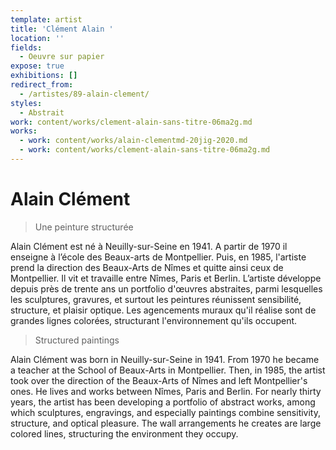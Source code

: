 ```yaml
---
template: artist
title: 'Clément Alain '
location: ''
fields:
  - Oeuvre sur papier
expose: true
exhibitions: []
redirect_from:
  - /artistes/89-alain-clement/
styles:
  - Abstrait
work: content/works/clement-alain-sans-titre-06ma2g.md
works:
  - work: content/works/alain-clementmd-20jig-2020.md
  - work: content/works/clement-alain-sans-titre-06ma2g.md
---
```


# Alain Clément

> Une peinture structurée

Alain Clément est né à Neuilly-sur-Seine en 1941. A partir de 1970 il enseigne à l’école des Beaux-arts de Montpellier. Puis, en 1985, l'artiste prend la direction des Beaux-Arts de Nîmes et quitte ainsi ceux de Montpellier.  Il vit et travaille entre Nîmes, Paris et Berlin. L’artiste développe depuis près de trente ans un portfolio d'œuvres abstraites, parmi lesquelles les sculptures, gravures, et surtout les peintures  réunissent sensibilité, structure, et plaisir optique. Les agencements muraux qu'il réalise sont de grandes lignes colorées, structurant l'environnement qu'ils occupent.

> Structured paintings

Alain Clément was born in Neuilly-sur-Seine in 1941. From 1970 he became a teacher at the School of Beaux-Arts in Montpellier. Then, in 1985, the artist took over the direction of the Beaux-Arts of Nîmes and left Montpellier's ones.  He lives and works between Nîmes, Paris and Berlin. For nearly thirty years, the artist has been developing a portfolio of abstract works, among which sculptures, engravings, and especially paintings combine sensitivity, structure, and optical pleasure. The wall arrangements he creates are large colored lines, structuring the environment they occupy.
